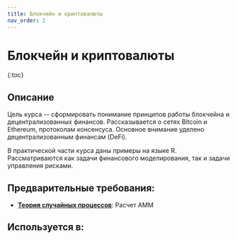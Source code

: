 ```yaml
---
title: Блокчейн и криптовалюты
nav_order: 2
---
```


# Блокчейн и криптовалюты


{:toc}

## Описание 
Цель курса -- сформировать понимание принципов работы блокчейна и децентрализованных финансов.
Рассказывается о сетях Bitcoin и Ethereum, протоколам консенсуса. Основное внимание уделено 
децентрализованным финансам (DeFi). 

В практической части курса даны примеры на языке R. Рассматриваются как задачи финансового моделирования, так
и задачи управления рисками. 


## Предварительные требования:

- **[Теория случайных процессов](stochastic_processes.md)**: Расчет AMM



## Используется в:

